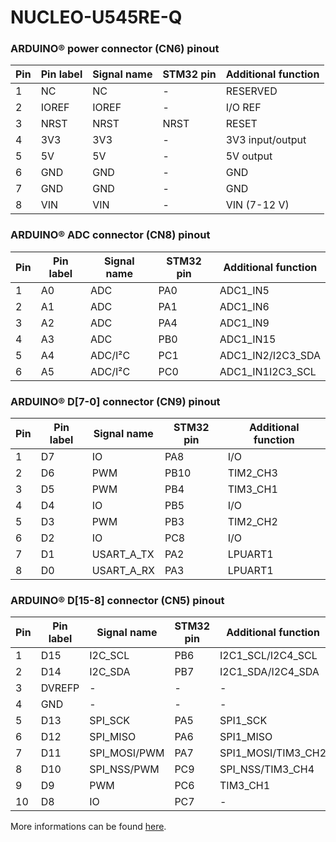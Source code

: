 # NUCLEO-U545RE-Q

### ARDUINO® power connector (CN6) pinout


| Pin           | Pin label      | Signal name | STM32 pin | Additional function |
| ------------- | ------------- | ----------- | --------- | ------------ |
| 1             | NC            | NC          | -         | RESERVED     |
| 2             | IOREF         | IOREF       | -         | I/O REF      |
| 3             | NRST          | NRST        | NRST      | RESET        |
| 4             | 3V3           | 3V3         | -         | 3V3 input/output|
| 5             | 5V            | 5V          | -         | 5V output       |
| 6             | GND           | GND         | -         | GND             |
| 7             | GND           | GND         | -         | GND             |
| 8             | VIN           | VIN         | -         | VIN (7-12 V)    |

### ARDUINO® ADC connector (CN8) pinout

| Pin           | Pin label      | Signal name | STM32 pin | Additional function |
| ------------- | ------------- | ----------- | --------- | ------------ |
| 1             | A0            | ADC         | PA0         | ADC1_IN5   |
| 2             | A1            | ADC         | PA1         | ADC1_IN6   |
| 3             | A2            | ADC         | PA4         | ADC1_IN9   |
| 4             | A3            | ADC         | PB0         | ADC1_IN15  |
| 5             | A4            | ADC/I²C     | PC1         | ADC1_IN2/I2C3_SDA|
| 6             | A5            | ADC/I²C     | PC0         |ADC1_IN1I2C3_SCL  |

### ARDUINO® D[7-0] connector (CN9) pinout

| Pin           | Pin label      | Signal name | STM32 pin | Additional function |
| ------------- | ------------- | ----------- | --------- | ------------ |
| 1             | D7            | IO          | PA8       | I/O          |
| 2             | D6            | PWM         | PB10      | TIM2_CH3     |
| 3             | D5            | PWM         | PB4       | TIM3_CH1     |
| 4             | D4            | IO          | PB5       | I/O          |
| 5             | D3            | PWM         | PB3       | TIM2_CH2     |
| 6             | D2            | IO          | PC8       | I/O          |
| 7             | D1            | USART_A_TX  | PA2       | LPUART1      |
| 8             | D0            | USART_A_RX  | PA3       | LPUART1      |

### ARDUINO® D[15-8] connector (CN5) pinout

| Pin           | Pin label      | Signal name | STM32 pin | Additional function |
| ------------- | ------------- | ----------- | --------- | ------------ |
| 1             | D15           | I2C_SCL     | PB6       | I2C1_SCL/I2C4_SCL|
| 2             | D14           | I2C_SDA     | PB7       | I2C1_SDA/I2C4_SDA |
| 3             | DVREFP        | -           | -         | -              |
| 4             | GND           | -           | -         | -              |
| 5             | D13           | SPI_SCK     | PA5       | SPI1_SCK       |
| 6             | D12           | SPI_MISO    | PA6       | SPI1_MISO      |
| 7             | D11           | SPI_MOSI/PWM | PA7      |SPI1_MOSI/TIM3_CH2|
| 8             | D10           | SPI_NSS/PWM  | PC9      | SPI_NSS/TIM3_CH4|
| 9             | D9            | PWM          | PC6      | TIM3_CH1       |
| 10            | D8            | IO           | PC7      | -              |

More informations can be found [here](https://www.st.com/en/evaluation-tools/nucleo-u545re-q.html?ecmp=tt9470_gl_link_feb2019&rt=um&id=UM3062#overview).
